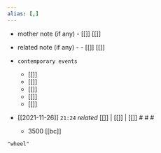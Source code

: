 ```yaml
---
alias: [,]
---
```

- mother note (if any)
		- [[]] [[]]
- related note (if any) -
		- [[]] [[]]
- `contemporary events`
	- [[]]
	- [[]]
	- [[]]
	- [[]]
	- [[]]

- [[2021-11-26]]  `21:24` _related_ [[]] | [[]] | [[]] # # #
	- 3500 [[bc]]

```query
"wheel"
```